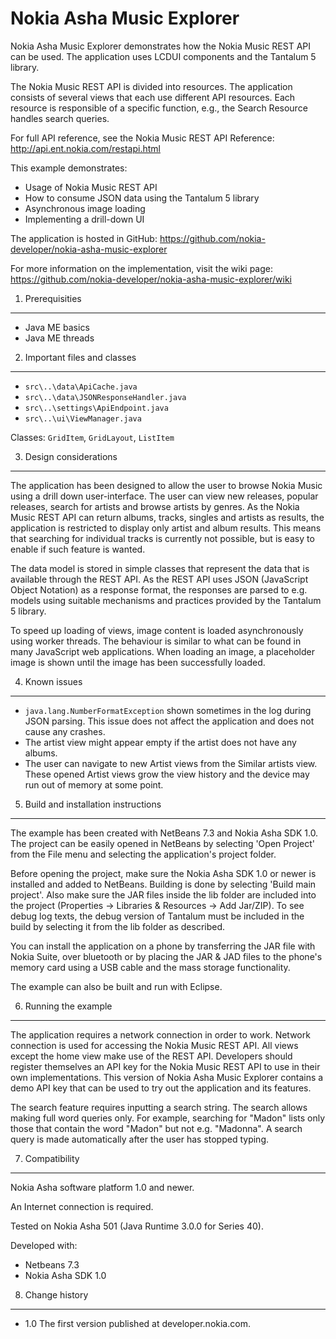 Nokia Asha Music Explorer
=========================

Nokia Asha Music Explorer demonstrates how the Nokia Music REST API can be used.
The application uses LCDUI components and the Tantalum 5 library.

The Nokia Music REST API is divided into resources. The application consists of 
several views that each use different API resources. Each resource is
responsible of a specific function, e.g., the Search Resource handles search
queries. 

For full API reference, see the ​Nokia Music REST API Reference: 
http://api.ent.nokia.com/restapi.html

This example demonstrates:

* Usage of Nokia Music REST API
* How to consume JSON data using the Tantalum 5 library
* Asynchronous image loading
* Implementing a drill-down UI

The application is hosted in GitHub:
https://github.com/nokia-developer/nokia-asha-music-explorer

For more information on the implementation, visit the wiki page:
https://github.com/nokia-developer/nokia-asha-music-explorer/wiki


1. Prerequisities
-------------------------------------------------------------------------------

* Java ME basics
* Java ME threads


2. Important files and classes
-------------------------------------------------------------------------------

* `src\..\data\ApiCache.java`
* `src\..\data\JSONResponseHandler.java`
* `src\..\settings\ApiEndpoint.java`
* `src\..\ui\ViewManager.java`

Classes: `GridItem`, `GridLayout`, `ListItem`


3. Design considerations
-------------------------------------------------------------------------------

The application has been designed to allow the user to browse Nokia Music using
a drill down user-interface. The user can view new releases, popular releases,
search for artists and browse artists by genres. As the Nokia Music REST API 
can return albums, tracks, singles and artists as results, the application is
restricted to display only artist and album results. This means that searching
for individual tracks is currently not possible, but is easy to enable if 
such feature is wanted.

The data model is stored in simple classes that represent the data that is
available through the REST API. As the REST API uses JSON (JavaScript Object
Notation) as a response format, the responses are parsed to e.g. models using 
suitable mechanisms and practices provided by the Tantalum 5 library.

To speed up loading of views, image content is loaded asynchronously using
worker threads. The behaviour is similar to what can be found in many 
JavaScript web applications. When loading an image, a placeholder image 
is shown until the image has been successfully loaded.


4. Known issues
-------------------------------------------------------------------------------

* `java.lang.NumberFormatException` shown sometimes in the log during JSON parsing.
  This issue does not affect the application and does not cause any crashes.
* The artist view might appear empty if the artist does not have any albums.
* The user can navigate to new Artist views from the Similar artists view.
  These opened Artist views grow the view history and the device may run out of 
  memory at some point.


5. Build and installation instructions
-------------------------------------------------------------------------------

The example has been created with NetBeans 7.3 and Nokia Asha SDK 1.0. The 
project can be easily opened in NetBeans by selecting 'Open Project' from the
File menu and selecting the application's project folder.

Before opening the project, make sure the Nokia Asha SDK 1.0 or newer is
installed and added to NetBeans. Building is done by selecting 'Build main
project'. Also make sure the JAR files inside the lib folder are included
into the project (Properties -> Libraries & Resources -> Add Jar/ZIP). To see 
debug log texts, the debug version of Tantalum must be included in the
build by selecting it from the lib folder as described.

You can install the application on a phone by transferring the JAR file
with Nokia Suite, over bluetooth or by placing the JAR & JAD files to 
the phone's memory card using a USB cable and the mass storage functionality.

The example can also be built and run with Eclipse.


6. Running the example
-------------------------------------------------------------------------------

The application requires a network connection in order to work. Network
connection is used for accessing the Nokia Music REST API. All views except the
home view make use of the REST API. Developers should register themselves an
API key for the Nokia Music REST API to use in their own implementations. 
This version of Nokia Asha Music Explorer contains a demo API key that can be
used to try out the application and its features.

The search feature requires inputting a search string. The search allows making
full word queries only. For example, searching for "Madon" lists only those 
that contain the word "Madon" but not e.g. "Madonna". A search query is made
automatically after the user has stopped typing.


7. Compatibility
-------------------------------------------------------------------------------

Nokia Asha software platform 1.0 and newer.

An Internet connection is required.

Tested on Nokia Asha 501 (Java Runtime 3.0.0 for Series 40).

Developed with:

* Netbeans 7.3
* Nokia Asha SDK 1.0


8. Change history
-------------------------------------------------------------------------------

* 1.0 The first version published at developer.nokia.com.
